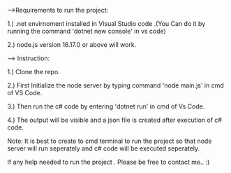 -->Requirements to run the project:

1.) .net envirnoment installed in Visual Studio code .(You Can do it by running the command 'dotnet new console' in vs code)  

2.) node.js version 16.17.0 or above will work.

--> Instruction:

1.) Clone the repo.

2.) First Initialize the node server by typing command 'node main.js' in cmd of VS Code.

3.) Then run the c# code by entering 'dotnet run' in cmd of Vs Code.

4.) The output will be visible and a json file is created after execution of c# code.

Note: It is best to create to cmd terminal to run the project so that node server will run seperately and c# code will be executed seperately.

If any help needed to  run the project . Please be free to contact me..  :)
